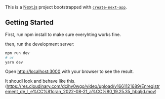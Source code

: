 This is a [Next.js](https://nextjs.org/) project bootstrapped with [`create-next-app`](https://github.com/vercel/next.js/tree/canary/packages/create-next-app).

## Getting Started

First, run npm install to make sure everyhting works fine.

then,  run the development server:

```bash
npm run dev
# or
yarn dev
```

Open [http://localhost:3000](http://localhost:3000) with your browser to see the result.

It shoudl look and behave like this.
(https://res.cloudinary.com/dcihy0wgo/video/upload/v1661121689/Enregistrement_de_l_e%CC%81cran_2022-08-21_a%CC%80_19.25.35_hbqljd.mov)
